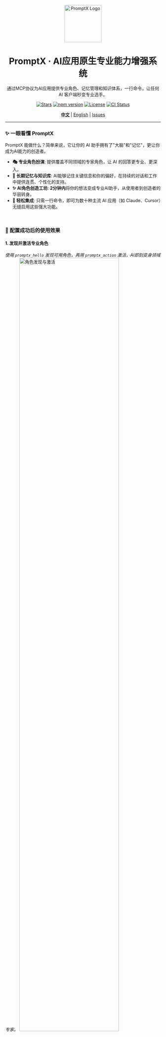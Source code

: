 <div align="center">
  <img src="assets/logo/Creative PromptX Duck Logo 4.svg" alt="PromptX Logo" width="120" height="120"/>
  <h1>PromptX · AI应用原生专业能力增强系统</h1>
  <p>通过MCP协议为AI应用提供专业角色、记忆管理和知识体系，一行命令，让任何 AI 客户端秒变专业选手。</p>

  <!-- Badges -->
  <p>
    <a href=" "><img src="https://img.shields.io/github/stars/Deepractice/PromptX?style=social" alt="Stars"/></a>
    <a href="https://www.npmjs.com/package/dpml-prompt"><img src="https://img.shields.io/npm/v/dpml-prompt?color=orange&logo=npm" alt="npm version"/></a>
    <a href="LICENSE"><img src="https://img.shields.io/github/license/Deepractice/PromptX?color=blue" alt="License"/></a>
    <a href="https://github.com/Deepractice/PromptX/actions"><img src="https://img.shields.io/github/actions/workflow/status/Deepractice/PromptX/ci.yml?label=CI&logo=github" alt="CI Status"/></a>
  </p>

  <p>
    <strong><a href="README.md">中文</a></strong> | 
    <a href="README_EN.md">English</a> | 
    <a href="https://github.com/Deepractice/PromptX/issues">Issues</a>
  </p>
</div>

---

### ✨ **一眼看懂 PromptX**

PromptX 能做什么？简单来说，它让你的 AI 助手拥有了"大脑"和"记忆"，更让你成为AI能力的创造者。

- **🎭 专业角色扮演**: 提供覆盖不同领域的专家角色，让 AI 的回答更专业、更深入。
- **🧠 长期记忆与知识库**: AI能够记住关键信息和你的偏好，在持续的对话和工作中提供连贯、个性化的支持。
- **✨ AI角色创造工坊**: **2分钟内**将你的想法变成专业AI助手，从使用者到创造者的华丽转身。
- **🔌 轻松集成**: 只需一行命令，即可为数十种主流 AI 应用（如 Claude、Cursor）无缝启用这些强大功能。

<br/>

### 📸 **配置成功后的使用效果**

#### **1. 发现并激活专业角色**
*使用 `promptx_hello` 发现可用角色，再用 `promptx_action` 激活，AI即刻变身领域专家。*
<img src="assets/role-discovery.png" alt="角色发现与激活" width="80%">

#### **2. 拥有智能记忆**
*使用 `promptx_remember` 保存关键信息，AI将在后续的交流中主动运用这些知识。*
<img src="assets/remember.png" alt="记忆功能" width="80%">

---

## ⚠️ **项目状态说明**

PromptX 目前处于 **初始开发阶段**，我们正在积极完善功能和修复问题。在达到正式稳定版本之前，您可能会遇到一些使用上的问题或不稳定情况。

**我们诚恳地请求您的理解和支持！** 🙏

### 📞 **遇到问题？获取帮助！**

如果您在使用过程中遇到任何问题，请通过以下方式联系我们：

- 🐛 **提交 Issue**: [GitHub Issues](https://github.com/Deepractice/PromptX/issues) - 详细描述问题，我们会尽快回复
- 💬 **直接联系**: 添加开发者微信 `deepracticex` 获取即时帮助
- 📧 **邮件联系**: 发送邮件至 `sean@deepracticex.com` 获取技术支持
- 📱 **技术交流群**: 扫描下方二维码加入我们的技术交流群

您的反馈对我们非常宝贵，帮助我们快速改进产品质量！ ✨

---

## 🚀 **一键启动，30秒完成配置**

打开配置文件，将下面的 `promptx` 配置代码复制进去。这是最简单的 **零配置模式**，PromptX 会自动为您处理一切。

```json
{
  "mcpServers": {
    "promptx": {
      "command": "npx",
      "args": [
        "-y",
        "-f",
        "--registry",
        "https://registry.npmjs.org",
        "dpml-prompt@beta",
        "mcp-server"
      ]
    }
  }
}
```

**配置参数说明：**
- `command`: 指定使用 npx 运行 promptx 服务
- `args`: 启动参数配置列表
  - `-y`: 自动确认
  - `-f`: 强制刷新缓存
  - `--registry`: 指定镜像源
  - `https://registry.npmjs.org`: 使用官方镜像
  - `dpml-prompt@beta`: 使用稳定测试版
  - `mcp-server`: 启动服务

**🎯 就这么简单！** 保存文件并重启您的AI应用，PromptX 就已成功激活。

> **💡 提示：** 配置中特意指定了官方镜像源 `registry.npmjs.org`，这可以避免因使用非官方镜像导致的安装问题。如果您发现安装很慢，建议使用代理工具加速，而不是切换到其他镜像源。

### 🌐 **高级配置：HTTP 模式支持**

除了上述本地模式外，PromptX 还支持 **HTTP 模式**，适用于远程部署或特殊网络环境：

```bash
# 启动 HTTP 模式服务器
npx -f -y dpml-prompt@beta mcp-server --transport http --port 3000
```

然后在客户端配置中使用：
```json
{
  "mcpServers": {
    "promptx": {
      "url": "http://localhost:3000/mcp"
    }
  }
}
```

📖 **[完整安装配置指南](https://github.com/Deepractice/PromptX/wiki/PromptX-MCP-Install)** - 包含各种客户端的详细配置方法和故障排除


### 不知道MCP是怎么？  [点击查看 MCP幼儿园教程 BiliBili](https://www.bilibili.com/video/BV1HFd6YhErb)

目前所有支持 MCP 协议的 AI 客户端都可以使用 PromptX。主要包括：**Claude Desktop**、**Cursor**、**Windsurf**、**Cline**、**Zed**、**Continue** 等主流 AI 编程工具，以及更多正在接入中的应用。

---

### ⚙️ **工作原理**

PromptX 作为您和AI应用之间的"专业能力中间件"，通过标准的 [MCP协议](https://github.com/metacontroller/mcp) 进行通信。

```mermaid
graph TD
    subgraph "Your AI App (Claude,Cursor,etc.)"
        A[👨‍💻 User Interaction]
    end

    subgraph "PromptX MCP Server"
        C{PromptX Engine}
        D[🎭 Role Library]
        E[🧠 Memory & Knowledge]
    end

    A -- "Calls 'promptx_...' tools" --> B(MCP Protocol)
    B --> C
    C -- "Accesses" --> D
    C -- "Accesses" --> E

    subgraph "Enhanced Response"
        F[✨ Professional Output]
    end
    C --> F
```

当您调用 `promptx_...` 系列工具时，AI应用会将请求通过MCP协议发送给 PromptX。PromptX 引擎会加载相应的专业角色、检索相关记忆，然后返回一个经过专业能力增强的结果给AI应用，最终呈现给您。

---

**🎯 配置完成后，您的AI应用将自动获得6个专业工具：**
- `promptx_init`: 🏗️ **系统初始化** - 自动准备工作环境。
- `promptx_hello`: 👋 **角色发现** - 浏览所有可用的专家角色。
- `promptx_action`: ⚡ **角色激活** - 一键变身指定领域的专家。**（含女娲🎨角色创造顾问）**
- `promptx_learn`: 📚 **知识学习** - 让AI学习特定的知识或技能。
- `promptx_recall`: 🔍 **记忆检索** - 从记忆库中查找历史信息。
- `promptx_remember`: 💾 **经验保存** - 将重要信息存入长期记忆。

📖 **[查看完整MCP集成指南](docs/mcp-integration-guide.md)**

---

## 🎨 **女娲创造工坊 - 让每个人都成为AI角色设计师**

<div align="center">
  <img src="assets/nuwa-logo.png" alt="女娲创造工坊" width="120" style="border-radius: 50%; margin: 15px 0 25px 0;">
</div>

#### **💫 从想法到现实，只需2分钟**

你有没有想过：如果我能为特定工作场景定制一个专业AI助手会怎样？**女娲让这个想法变成现实。**

> *"每个想法都值得拥有专属的AI助手，技术的门槛不应该限制创意的飞翔。"*

#### **🎯 核心价值转换**

- **🚀 零门槛创造**: 无需学习复杂技术，用自然语言描述需求即可
- **⚡ 极速交付**: 从想法到可用角色，全程2分钟
- **🎭 专业品质**: 自动生成符合DPML标准的专业AI角色
- **🔄 即插即用**: 创建完成立即可以激活使用
- **💝 掌控感**: 从使用者到创造者的华丽转身

#### **✨ 使用场景示例**

<div align="center">

| 🎯 **用户需求** | ⚡ **女娲生成** | 🚀 **立即可用** |
|---|---|---|
| 👩‍💼 "我需要一个懂小红书营销的AI助手" | 小红书营销专家角色 | `激活小红书营销专家` |
| 👨‍💻 "我想要一个Python异步编程专家" | Python异步编程导师角色 | `激活Python异步编程导师` |
| 🎨 "给我一个UI/UX设计顾问" | UI/UX设计专家角色 | `激活UI/UX设计专家` |
| 📊 "需要一个数据分析师助手" | 数据分析专家角色 | `激活数据分析专家` |

</div>

#### **🎪 体验女娲创造力 - 4步创造专属AI助手**

<div align="center">
  <div align="center">
  <img src="assets/nuwa-demo/step1-action-nuwa.jpg" alt="第1步：激活女娲角色创造顾问" width="80%" style="margin: 10px 0;">
  <img src="assets/nuwa-demo/step2-require-nuwa.jpg" alt="第2步：向女娲描述你的需求" width="80%" style="margin: 10px 0;">
  <img src="assets/nuwa-demo/step3-modify-requirement.jpg" alt="第3步：女娲理解并完善需求" width="80%" style="margin: 10px 0;">
  <img src="assets/nuwa-demo/step4-action-bew-role.jpg" alt="第4步：激活新创建的专属角色" width="80%" style="margin: 10px 0;">
</div>
</div>

```bash
# 1️⃣ 激活女娲角色创造顾问
"我要女娲帮我创建一个角色"

# 2️⃣ 描述你的需求（自然语言即可）
"我需要一个[领域]的专业助手，主要用于[具体场景]"

# 3️⃣ 等待2分钟，女娲为你生成专业角色
# 女娲会创建角色文件、注册到系统、完成质量检查

# 4️⃣ 立即激活使用你的专属AI助手
"激活刚刚创建的角色"
```

#### **🌟 女娲的设计哲学**

- **🎯 无界创造**: 让任何有想法的人都能创造AI助手，打破技术壁垒
- **⚡ 即时满足**: 满足数字时代对即时性的需求
- **🧠 成长引导**: 不只是工具使用，更是引导用户理解AI能力边界
- **🌱 生态共建**: 每个用户创造的角色都可能成为他人的灵感源泉

---

## 📋 **实践案例: Legacy Lands Library**

<div align="center">
  <img src="https://raw.githubusercontent.com/LegacyLands/legacy-lands-library/main/logo.png" alt="Legacy Lands Library Logo" width="120" style="border-radius: 10px; margin: 15px 0 25px 0;">
</div>

#### 📖 项目概述

**项目名称：** Legacy Lands Library  
**项目地址：** https://github.com/LegacyLands/legacy-lands-library  
**项目简介：** legacy-lands-library 是一个面向现代 Minecraft 服务端插件开发的开发工具库。它旨在为开发者提供一个跨平台、生产就绪的基础设施。

#### 🏢 组织信息

**组织名称：** 遗迹之地制作组 (Legacy Lands)  
**官方网站：** https://www.legacylands.cn/  
**组织简介：** 遗迹之地 (Legacy Lands) 是一个专注于构建大型 Minecraft 文明模拟体验的创新团队。参与开源社区，为 Minecraft 服务端插件等领域开发提供优雅、高效且可靠的解决方案。

> #### **💡 核心开发者使用心得**
> "使用 PromptX 的开发体验真的非常不一样。我们团队基于 Claude Code 并结合 PromptX，**一位开发者仅三天内就完成了超过一万一千行的高质量 Java 代码。**
>
> 这套工作流的价值在实际开发中体现得淋漓尽致。PromptX 解决了 AI 使用时的许多痛点，时刻确保代码风格的统一和质量的达标，大大降低了新成员的学习成本。过去那些需要反复沟通、依靠文档传承的最佳实践，现在能够自然而然地融入到每一次代码生成中。"

#### **📚 相关资源**

- **AI集成标准与实践指南：** https://github.com/LegacyLands/legacy-lands-library/blob/main/AI_CODE_STANDARDS_ZHCN.md

---

## ⭐ **Star增长趋势**

[![Star History Chart](https://api.star-history.com/svg?repos=Deepractice/PromptX&type=Date)](https://star-history.com/#Deepractice/PromptX&Date)

---

### **🤝 贡献与交流**

我们欢迎任何形式的贡献和反馈！

- 🌿 **[分支策略](docs/BRANCHING.md)** - 分支管理和发布流程  
- 🚀 **[发布流程](docs/RELEASE.md)** - 版本管理和发布文档

扫码加入技术交流群：

<img src="assets/qrcode.jpg" alt="技术交流群" width="200">

---

## 📄 **许可证**

[MIT License](LICENSE) - 让AI专业能力触手可及